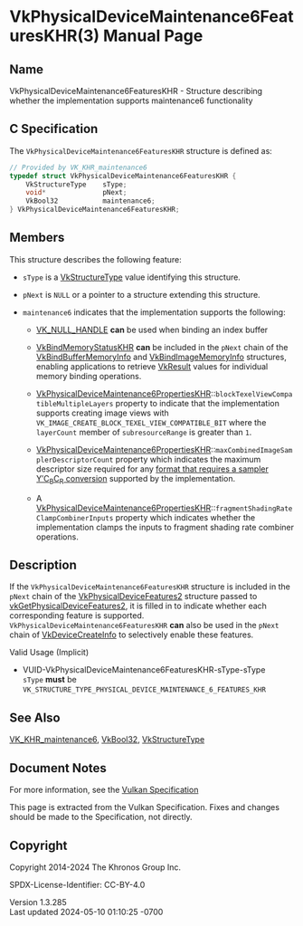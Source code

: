 # VkPhysicalDeviceMaintenance6FeaturesKHR(3) Manual Page

## Name

VkPhysicalDeviceMaintenance6FeaturesKHR - Structure describing whether
the implementation supports maintenance6 functionality



## <a href="#_c_specification" class="anchor"></a>C Specification

The `VkPhysicalDeviceMaintenance6FeaturesKHR` structure is defined as:

``` c
// Provided by VK_KHR_maintenance6
typedef struct VkPhysicalDeviceMaintenance6FeaturesKHR {
    VkStructureType    sType;
    void*              pNext;
    VkBool32           maintenance6;
} VkPhysicalDeviceMaintenance6FeaturesKHR;
```

## <a href="#_members" class="anchor"></a>Members

This structure describes the following feature:

- `sType` is a [VkStructureType](https://registry.khronos.org/vulkan/specs/1.3-extensions/man/html/VkStructureType.html) value identifying
  this structure.

- `pNext` is `NULL` or a pointer to a structure extending this
  structure.

- <span id="features-maintenance6"></span> `maintenance6` indicates that
  the implementation supports the following:

  - [VK_NULL_HANDLE](https://registry.khronos.org/vulkan/specs/1.3-extensions/man/html/VK_NULL_HANDLE.html) **can** be used when binding
    an index buffer

  - [VkBindMemoryStatusKHR](https://registry.khronos.org/vulkan/specs/1.3-extensions/man/html/VkBindMemoryStatusKHR.html) **can** be
    included in the `pNext` chain of the
    [VkBindBufferMemoryInfo](https://registry.khronos.org/vulkan/specs/1.3-extensions/man/html/VkBindBufferMemoryInfo.html) and
    [VkBindImageMemoryInfo](https://registry.khronos.org/vulkan/specs/1.3-extensions/man/html/VkBindImageMemoryInfo.html) structures,
    enabling applications to retrieve [VkResult](https://registry.khronos.org/vulkan/specs/1.3-extensions/man/html/VkResult.html) values
    for individual memory binding operations.

  - [VkPhysicalDeviceMaintenance6PropertiesKHR](https://registry.khronos.org/vulkan/specs/1.3-extensions/man/html/VkPhysicalDeviceMaintenance6PropertiesKHR.html)::`blockTexelViewCompatibleMultipleLayers`
    property to indicate that the implementation supports creating image
    views with `VK_IMAGE_CREATE_BLOCK_TEXEL_VIEW_COMPATIBLE_BIT` where
    the `layerCount` member of `subresourceRange` is greater than `1`.

  - [VkPhysicalDeviceMaintenance6PropertiesKHR](https://registry.khronos.org/vulkan/specs/1.3-extensions/man/html/VkPhysicalDeviceMaintenance6PropertiesKHR.html)::`maxCombinedImageSamplerDescriptorCount`
    property which indicates the maximum descriptor size required for
    any <a
    href="https://registry.khronos.org/vulkan/specs/1.3-extensions/html/vkspec.html#formats-requiring-sampler-ycbcr-conversion"
    target="_blank" rel="noopener">format that requires a sampler
    Y′C<sub>B</sub>C<sub>R</sub> conversion</a> supported by the
    implementation.

  - A
    [VkPhysicalDeviceMaintenance6PropertiesKHR](https://registry.khronos.org/vulkan/specs/1.3-extensions/man/html/VkPhysicalDeviceMaintenance6PropertiesKHR.html)::`fragmentShadingRateClampCombinerInputs`
    property which indicates whether the implementation clamps the
    inputs to fragment shading rate combiner operations.

## <a href="#_description" class="anchor"></a>Description

If the `VkPhysicalDeviceMaintenance6FeaturesKHR` structure is included
in the `pNext` chain of the
[VkPhysicalDeviceFeatures2](https://registry.khronos.org/vulkan/specs/1.3-extensions/man/html/VkPhysicalDeviceFeatures2.html) structure
passed to
[vkGetPhysicalDeviceFeatures2](https://registry.khronos.org/vulkan/specs/1.3-extensions/man/html/vkGetPhysicalDeviceFeatures2.html), it is
filled in to indicate whether each corresponding feature is supported.
`VkPhysicalDeviceMaintenance6FeaturesKHR` **can** also be used in the
`pNext` chain of [VkDeviceCreateInfo](https://registry.khronos.org/vulkan/specs/1.3-extensions/man/html/VkDeviceCreateInfo.html) to
selectively enable these features.

Valid Usage (Implicit)

- <a href="#VUID-VkPhysicalDeviceMaintenance6FeaturesKHR-sType-sType"
  id="VUID-VkPhysicalDeviceMaintenance6FeaturesKHR-sType-sType"></a>
  VUID-VkPhysicalDeviceMaintenance6FeaturesKHR-sType-sType  
  `sType` **must** be
  `VK_STRUCTURE_TYPE_PHYSICAL_DEVICE_MAINTENANCE_6_FEATURES_KHR`

## <a href="#_see_also" class="anchor"></a>See Also

[VK_KHR_maintenance6](https://registry.khronos.org/vulkan/specs/1.3-extensions/man/html/VK_KHR_maintenance6.html),
[VkBool32](https://registry.khronos.org/vulkan/specs/1.3-extensions/man/html/VkBool32.html), [VkStructureType](https://registry.khronos.org/vulkan/specs/1.3-extensions/man/html/VkStructureType.html)

## <a href="#_document_notes" class="anchor"></a>Document Notes

For more information, see the <a
href="https://registry.khronos.org/vulkan/specs/1.3-extensions/html/vkspec.html#VkPhysicalDeviceMaintenance6FeaturesKHR"
target="_blank" rel="noopener">Vulkan Specification</a>

This page is extracted from the Vulkan Specification. Fixes and changes
should be made to the Specification, not directly.

## <a href="#_copyright" class="anchor"></a>Copyright

Copyright 2014-2024 The Khronos Group Inc.

SPDX-License-Identifier: CC-BY-4.0

Version 1.3.285  
Last updated 2024-05-10 01:10:25 -0700
